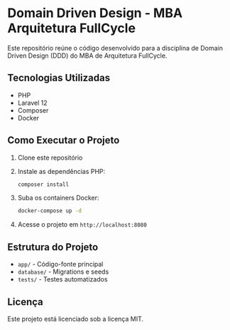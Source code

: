 # Domain Driven Design - MBA Arquitetura FullCycle

Este repositório reúne o código desenvolvido para a disciplina de Domain Driven Design (DDD) do MBA de Arquitetura FullCycle.

## Tecnologias Utilizadas

- PHP
- Laravel 12
- Composer
- Docker

## Como Executar o Projeto

1. Clone este repositório

2. Instale as dependências PHP:
   ```bash
   composer install
   ```

3. Suba os containers Docker:
   ```bash
   docker-compose up -d
   ```

4. Acesse o projeto em `http://localhost:8080`

## Estrutura do Projeto

- `app/` - Código-fonte principal
- `database/` - Migrations e seeds
- `tests/` - Testes automatizados

## Licença

Este projeto está licenciado sob a licença MIT.